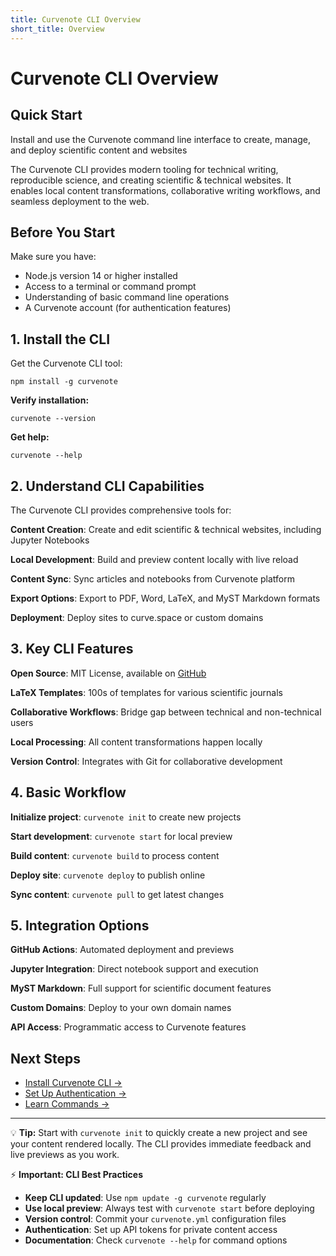 ```yaml
---
title: Curvenote CLI Overview
short_title: Overview
---
```


# Curvenote CLI Overview

## Quick Start
Install and use the Curvenote command line interface to create, manage, and deploy scientific content and websites

The Curvenote CLI provides modern tooling for technical writing, reproducible science, and creating scientific & technical websites. It enables local content transformations, collaborative writing workflows, and seamless deployment to the web.

## Before You Start

Make sure you have:
- Node.js version 14 or higher installed
- Access to a terminal or command prompt
- Understanding of basic command line operations
- A Curvenote account (for authentication features)

## 1. Install the CLI

Get the Curvenote CLI tool:

```shell
npm install -g curvenote
```

**Verify installation:**
```shell
curvenote --version
```

**Get help:**
```shell
curvenote --help
```

## 2. Understand CLI Capabilities

The Curvenote CLI provides comprehensive tools for:

**Content Creation**: Create and edit scientific & technical websites, including Jupyter Notebooks

**Local Development**: Build and preview content locally with live reload

**Content Sync**: Sync articles and notebooks from Curvenote platform

**Export Options**: Export to PDF, Word, LaTeX, and MyST Markdown formats

**Deployment**: Deploy sites to curve.space or custom domains

## 3. Key CLI Features

**Open Source**: MIT License, available on [GitHub](https://github.com/curvenote/curvenote)

**LaTeX Templates**: 100s of templates for various scientific journals

**Collaborative Workflows**: Bridge gap between technical and non-technical users

**Local Processing**: All content transformations happen locally

**Version Control**: Integrates with Git for collaborative development

## 4. Basic Workflow

**Initialize project**: `curvenote init` to create new projects

**Start development**: `curvenote start` for local preview

**Build content**: `curvenote build` to process content

**Deploy site**: `curvenote deploy` to publish online

**Sync content**: `curvenote pull` to get latest changes

## 5. Integration Options

**GitHub Actions**: Automated deployment and previews

**Jupyter Integration**: Direct notebook support and execution

**MyST Markdown**: Full support for scientific document features

**Custom Domains**: Deploy to your own domain names

**API Access**: Programmatic access to Curvenote features

## Next Steps

- [Install Curvenote CLI →](./installing.md)
- [Set Up Authentication →](./authentication.md)
- [Learn Commands →](./commands.md)

---

💡 **Tip:** Start with `curvenote init` to quickly create a new project and see your content rendered locally. The CLI provides immediate feedback and live previews as you work.

⚡ **Important: CLI Best Practices**

- **Keep CLI updated**: Use `npm update -g curvenote` regularly
- **Use local preview**: Always test with `curvenote start` before deploying
- **Version control**: Commit your `curvenote.yml` configuration files
- **Authentication**: Set up API tokens for private content access
- **Documentation**: Check `curvenote --help` for command options
